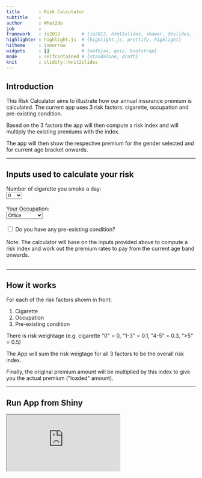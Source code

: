 ```yaml
---
title       : Risk Calculator
subtitle    : 
author      : What2do
job         : 
framework   : io2012        # {io2012, html5slides, shower, dzslides, ...}
highlighter : highlight.js  # {highlight.js, prettify, highlight}
hitheme     : tomorrow      # 
widgets     : []            # {mathjax, quiz, bootstrap}
mode        : selfcontained # {standalone, draft}
knit        : slidify::knit2slides
---
```

## Introduction

This Risk Calculator aims to illustrate how our annual insurance premium is calculated.
The current app uses 3 risk factors: cigarette, occupation and pre-existing condition.

Based on the 3 factors the app will then compute a risk index and will multiply the existing premiums with the index.

The app will then show the respective premium for the gender selected and for current age bracket onwards.

--- 
## Inputs used to calculate your risk

<div class="row-fluid">
  <div class="col-sm-4">
    <form class="well">
      <div class="form-group shiny-input-container">
        <label class="control-label" for="cigarette">Number of cigarette you smoke a day:</label>
        <div>
          <select id="cigarette"><option value="0" selected>0</option>
<option value="1-3">1-3</option>
<option value="4-5">4-5</option>
<option value="&gt;5">&gt;5</option></select>
          <script type="application/json" data-for="cigarette" data-nonempty="">{}</script>
        </div>
      </div>
      <br/>
      <div class="form-group shiny-input-container">
        <label class="control-label" for="occupation">Your Occupation:</label>
        <div>
          <select id="occupation"><option value="Office" selected>Office</option>
<option value="Sales">Sales</option>
<option value="Construction">Construction</option></select>
          <script type="application/json" data-for="occupation" data-nonempty="">{}</script>
        </div>
      </div>
      <br/>
      <div class="form-group shiny-input-container">
        <div class="checkbox">
          <label>
            <input id="preexistingcondition" type="checkbox"/>
            <span>Do you have any pre-existing condition?</span>
          </label>
        </div>
      </div>
      <br/>
      <span class="help-block">Note: The calculator will base on the inputs provided above to compute a risk index and work out the premium rates to pay from the current age band onwards.</span>
    </form>
  </div>
  <div class="col-sm-8">
    <h2>
      <div id="displayname" class="shiny-text-output"></div>
    </h2>
  </div>
</div>

---

## How it works

For each of the risk factors shown in front:
1. Cigarette
2. Occupation
3. Pre-existing condition

There is risk weightage (e.g. cigarette "0" = 0, "1-3" = 0.1, "4-5" = 0.3, ">5" = 0.5)  

The App will sum the risk weigtage for all 3 factors to be the overall risk index.

Finally, the original premium amount will be multiplied by this index to give you the actual premium ("loaded" amount).

---
## Run App from Shiny

<iframe src="http://what2do.shinyapps.io/riskcalculator2"></iframe>




